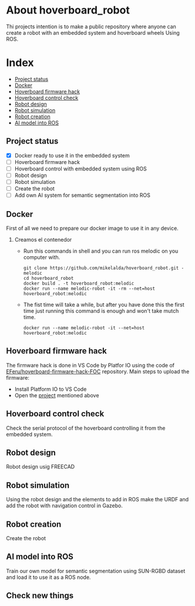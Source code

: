 # About hoverboard_robot

Thi projects intention is to make a public repository where anyone can create a robot with an embedded system and hoverboard wheels Using ROS.

# Index

- [Project status](#project-status)
- [Docker](#docker)
- [Hoverboard firmware hack](#hoverboard-firmware-hack)
- [Hoverboard control check](#hoverboard-control-check)
- [Robot design](#robot-design)
- [Robot simulation](#robot-simulation)
- [Robot creation](#robot-creation)
- [AI model into ROS](#ai-model-into-ros)

## Project status

- [X] Docker ready to use it in the embedded system
- [ ] Hoverboard firmware hack
- [ ] Hoverboard control with embedded system using ROS
- [ ] Robot design
- [ ] Robot simulation
- [ ] Create the robot
- [ ] Add own AI system for semantic segmentation into ROS

## Docker

First of all we need to prepare our docker image to use it in any device.


1. Creamos el contenedor

   * Run this commands in shell and you can run ros melodic on you computer with.

     ```shell
     git clone https://github.com/mikelalda/hoverboard_robot.git - melodic
     cd hoverboard_robot
     docker build . -t hoverboard_robot:melodic
     docker run --name melodic-robot -it -rm --net=host hoverboard_robot:melodic

     ```
   * The fist time will take a while, but after you have done this the first time just running this command is enough and won't take mutch time.

     ```shell
     docker run --name melodic-robot -it --net=host hoverboard_robot:melodic
     ```

## Hoverboard firmware hack

The firmware hack is done in VS Code by Platfor IO using the code of [EFeru/hoverboard-firmware-hack-FOC]([linkurl](https://github.com/EFeru/hoverboard-firmware-hack-FOC)) repository. Main steps to upload the firmware:

- Install Platform IO to VS Code
- Open the [project](https://github.com/EFeru/hoverboard-firmware-hack-FOC) mentioned above

## Hoverboard control check

Check the serial protocol of the hoverboard controlling it from the embedded system.

## Robot design

Robot design usig FREECAD

## Robot simulation

Using the robot design and the elements to add in ROS make the URDF and add the robot with navigation control in Gazebo.

## Robot creation

Create the robot

## AI model into ROS

Train our own model for semantic segmentation using SUN-RGBD dataset and load it to use it as a ROS node.

## Check new things

